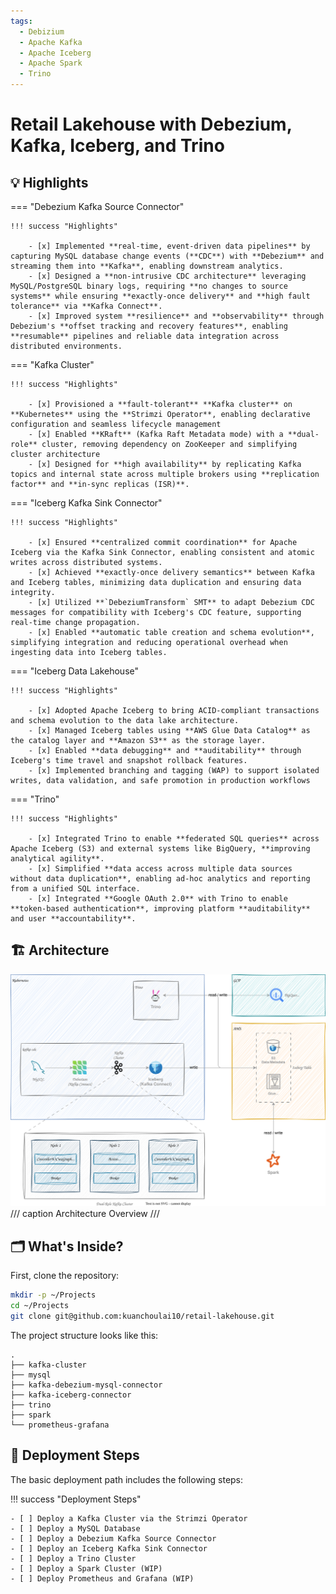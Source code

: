 ```yaml
---
tags:
  - Debizium
  - Apache Kafka
  - Apache Iceberg
  - Apache Spark
  - Trino
---
```

# Retail Lakehouse with Debezium, Kafka, Iceberg, and Trino

## 💡 Highlights

=== "Debezium Kafka Source Connector"

    !!! success "Highlights"

        - [x] Implemented **real-time, event-driven data pipelines** by capturing MySQL database change events (**CDC**) with **Debezium** and streaming them into **Kafka**, enabling downstream analytics.
        - [x] Designed a **non-intrusive CDC architecture** leveraging MySQL/PostgreSQL binary logs, requiring **no changes to source systems** while ensuring **exactly-once delivery** and **high fault tolerance** via **Kafka Connect**.
        - [x] Improved system **resilience** and **observability** through Debezium's **offset tracking and recovery features**, enabling **resumable** pipelines and reliable data integration across distributed environments.

=== "Kafka Cluster"

    !!! success "Highlights"

        - [x] Provisioned a **fault-tolerant** **Kafka cluster** on **Kubernetes** using the **Strimzi Operator**, enabling declarative configuration and seamless lifecycle management
        - [x] Enabled **KRaft** (Kafka Raft Metadata mode) with a **dual-role** cluster, removing dependency on ZooKeeper and simplifying cluster architecture
        - [x] Designed for **high availability** by replicating Kafka topics and internal state across multiple brokers using **replication factor** and **in-sync replicas (ISR)**.

=== "Iceberg Kafka Sink Connector"

    !!! success "Highlights"

        - [x] Ensured **centralized commit coordination** for Apache Iceberg via the Kafka Sink Connector, enabling consistent and atomic writes across distributed systems.
        - [x] Achieved **exactly-once delivery semantics** between Kafka and Iceberg tables, minimizing data duplication and ensuring data integrity.
        - [x] Utilized **`DebeziumTransform` SMT** to adapt Debezium CDC messages for compatibility with Iceberg's CDC feature, supporting real-time change propagation.
        - [x] Enabled **automatic table creation and schema evolution**, simplifying integration and reducing operational overhead when ingesting data into Iceberg tables.

=== "Iceberg Data Lakehouse"

    !!! success "Highlights"

        - [x] Adopted Apache Iceberg to bring ACID-compliant transactions and schema evolution to the data lake architecture.
        - [x] Managed Iceberg tables using **AWS Glue Data Catalog** as the catalog layer and **Amazon S3** as the storage layer.
        - [x] Enabled **data debugging** and **auditability** through Iceberg's time travel and snapshot rollback features.
        - [x] Implemented branching and tagging (WAP) to support isolated writes, data validation, and safe promotion in production workflows

=== "Trino"

    !!! success "Highlights"

        - [x] Integrated Trino to enable **federated SQL queries** across Apache Iceberg (S3) and external systems like BigQuery, **improving analytical agility**.
        - [x] Simplified **data access across multiple data sources without data duplication**, enabling ad-hoc analytics and reporting from a unified SQL interface.
        - [x] Integrated **Google OAuth 2.0** with Trino to enable **token-based authentication**, improving platform **auditability** and user **accountability**.

## 🏗️ Architecture

![](architecture.drawio.svg)
/// caption
Architecture Overview
///

## 🗂️ What's Inside?

First, clone the repository:

```bash
mkdir -p ~/Projects
cd ~/Projects
git clone git@github.com:kuanchoulai10/retail-lakehouse.git
```

The project structure looks like this:

```
.
├── kafka-cluster
├── mysql
├── kafka-debezium-mysql-connector
├── kafka-iceberg-connector
├── trino
├── spark
└── prometheus-grafana
```

## 📑 Deployment Steps

The basic deployment path includes the following steps:

!!! success "Deployment Steps"

    - [ ] Deploy a Kafka Cluster via the Strimzi Operator
    - [ ] Deploy a MySQL Database
    - [ ] Deploy a Debezium Kafka Source Connector
    - [ ] Deploy an Iceberg Kafka Sink Connector
    - [ ] Deploy a Trino Cluster
    - [ ] Deploy a Spark Cluster (WIP)
    - [ ] Deploy Prometheus and Grafana (WIP)
